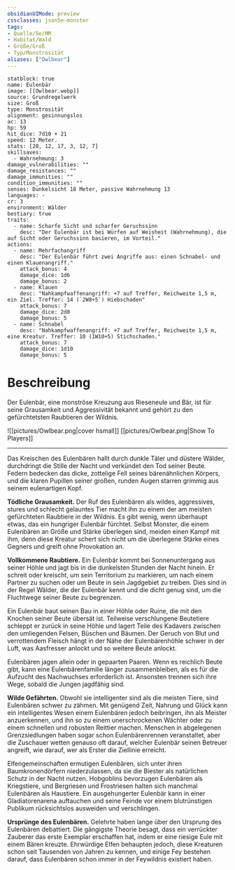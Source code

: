 ```yaml
---
obsidianUIMode: preview
cssclasses: json5e-monster
tags:
- Quelle/5e/MM
- Habitat/Wald
- Größe/Groß
- Typ/Monstrosität
aliases: ["Owlbear"]
---
```

```statblock
statblock: true
name: Eulenbär
image: [[Owlbear.webp]]
source: Grundregelwerk
size: Groß
type: Monstrosität
alignment: gesinnungslos
ac: 13
hp: 59
hit_dice: 7d10 + 21
speed: 12 Meter.
stats: [20, 12, 17, 3, 12, 7]
skillsaves:
  - Wahrnehmung: 3
damage_vulnerabilities: ""
damage_resistances: ""
damage_immunities: ""
condition_immunities: ""
senses: Dunkelsicht 18 Meter, passive Wahrnehmung 13
languages: -
cr: 3
environment: Wälder
bestiary: true
traits:
  - name: Scharfe Sicht und scharfer Geruchssinn
    desc: "Der Eulenbär ist bei Würfen auf Weisheit (Wahrnehmung), die auf Sicht oder Geruchssinn basieren, im Vorteil."
actions:
  - name: Mehrfachangriff
    desc: "Der Eulenbär führt zwei Angriffe aus: einen Schnabel- und einen Klauenangriff."
    attack_bonus: 4
    damage_dice: 1d6
    damage_bonus: 2
  - name: Klauen
    desc: "Nahkampfwaffenangriff: +7 auf Treffer, Reichweite 1,5 m, ein Ziel. Treffer: 14 (`2W8+5`) Hiebschaden"
    attack_bonus: 7
    damage_dice: 2d8
    damage_bonus: 5
  - name: Schnabel
    desc: "Nahkampfwaffenangriff: +7 auf Treffer, Reichweite 1,5 m, eine Kreatur. Treffer: 10 (1W10+5) Stichschaden."
    attack_bonus: 7
    damage_dice: 1d10
    damage_bonus: 5
```


# Beschreibung
Der Eulenbär, eine monströse Kreuzung aus Rieseneule und Bär, ist für seine Grausamkeit und Aggressivität bekannt und gehört zu den gefürchtetsten Raubtieren der Wildnis.

![[pictures/Owlbear.png|cover hsmall]]
[[pictures/Owlbear.png|Show To Players]]

---

Das Kreischen des Eulenbären hallt durch dunkle Täler und düstere Wälder, durchdringt die Stille der Nacht und verkündet den Tod seiner Beute. Federn bedecken das dicke, zottelige Fell seines bärenähnlichen Körpers, und die klaren Pupillen seiner großen, runden Augen starren grimmig aus seinem eulenartigen Kopf.

**Tödliche Grausamkeit.** Der Ruf des Eulenbären als wildes, aggressives, stures und schlecht gelauntes Tier macht ihn zu einem der am meisten gefürchteten Raubtiere in der Wildnis. Es gibt wenig, wenn überhaupt etwas, das ein hungriger Eulenbär fürchtet. Selbst Monster, die einem Eulenbären an Größe und Stärke überlegen sind, meiden einen Kampf mit ihm, denn diese Kreatur schert sich nicht um die überlegene Stärke eines Gegners und greift ohne Provokation an.

**Vollkommene Raubtiere.** Ein Eulenbär kommt bei Sonnenuntergang aus seiner Höhle und jagt bis in die dunkelsten Stunden der Nacht hinein. Er schreit oder kreischt, um sein Territorium zu markieren, um nach einem Partner zu suchen oder um Beute in sein Jagdgebiet zu treiben. Dies sind in der Regel Wälder, die der Eulenbär kennt und die dicht genug sind, um die Fluchtwege seiner Beute zu begrenzen.

Ein Eulenbär baut seinen Bau in einer Höhle oder Ruine, die mit den Knochen seiner Beute übersät ist. Teilweise verschlungene Beutetiere schleppt er zurück in seine Höhle und lagert Teile des Kadavers zwischen den umliegenden Felsen, Büschen und Bäumen. Der Geruch von Blut und verrottendem Fleisch hängt in der Nähe der Eulenbärenhöhle schwer in der Luft, was Aasfresser anlockt und so weitere Beute anlockt.

Eulenbären jagen allein oder in gepaarten Paaren. Wenn es reichlich Beute gibt, kann eine Eulenbärenfamilie länger zusammenbleiben, als es für die Aufzucht des Nachwuchses erforderlich ist. Ansonsten trennen sich ihre Wege, sobald die Jungen jagdfähig sind.

**Wilde Gefährten.** Obwohl sie intelligenter sind als die meisten Tiere, sind Eulenbären schwer zu zähmen. Mit genügend Zeit, Nahrung und Glück kann ein intelligentes Wesen einem Eulenbären jedoch beibringen, ihn als Meister anzuerkennen, und ihn so zu einem unerschrockenen Wächter oder zu einem schnellen und robusten Reittier machen. Menschen in abgelegenen Grenzsiedlungen haben sogar schon Eulenbärenrennen veranstaltet, aber die Zuschauer wetten genauso oft darauf, welcher Eulenbär seinen Betreuer angreift, wie darauf, wer als Erster die Ziellinie erreicht.

Elfengemeinschaften ermutigen Eulenbären, sich unter ihren Baumkronendörfern niederzulassen, da sie die Biester als natürlichen Schutz in der Nacht nutzen. Hobgoblins bevorzugen Eulenbären als Kriegstiere, und Bergriesen und Frostriesen halten sich manchmal Eulenbären als Haustiere. Ein ausgehungerter Eulenbär kann in einer Gladiatorenarena auftauchen und seine Feinde vor einem blutrünstigen Publikum rücksichtslos ausweiden und verschlingen.

**Ursprünge des Eulenbären.** Gelehrte haben lange über den Ursprung des Eulenbären debattiert. Die gängigste Theorie besagt, dass ein verrückter Zauberer das erste Exemplar erschaffen hat, indem er eine riesige Eule mit einem Bären kreuzte. Ehrwürdige Elfen behaupten jedoch, diese Kreaturen schon seit Tausenden von Jahren zu kennen, und einige Fey bestehen darauf, dass Eulenbären schon immer in der Feywildnis existiert haben.